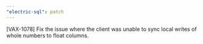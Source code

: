 ```yaml
---
"electric-sql": patch
---
```


[VAX-1078] Fix the issue where the client was unable to sync local writes of whole numbers to float columns.
